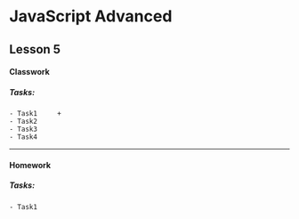 # JavaScript Advanced

## Lesson 5

#### Classwork

##### Tasks:
```
- Task1     +
- Task2     
- Task3     
- Task4     
```

------------------------------

#### Homework

##### Tasks:
```
- Task1     
```

